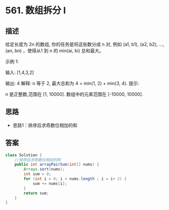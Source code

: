 # 561. 数组拆分 I
[](https://leetcode-cn.com/problems/array-partition-i/)



## 描述
给定长度为 2n 的数组, 你的任务是将这些数分成 n 对, 例如 (a1, b1), (a2, b2), ..., (an, bn) ，使得从1 到 n 的 min(ai, bi) 总和最大。

示例 1:

输入: [1,4,3,2]

输出: 4
解释: n 等于 2, 最大总和为 4 = min(1, 2) + min(3, 4).
提示:

n 是正整数,范围在 [1, 10000].
数组中的元素范围在 [-10000, 10000].



## 思路
- 思路1：排序后求奇数位相加的和


## 答案
```java
class Solution {
    //排序后求奇数位相加的和
    public int arrayPairSum(int[] nums) {
        Arrays.sort(nums);
        int sum = 0;
        for (int i = 0; i < nums.length ; i = i+ 2) {
            sum += nums[i];
        }
        return sum;
    }
}
```




